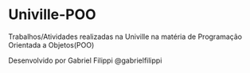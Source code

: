 # Univille-POO
Trabalhos/Atividades realizadas na Univille na matéria de Programação Orientada a Objetos(POO)

Desenvolvido por Gabriel Filippi @gabrielfilippi
